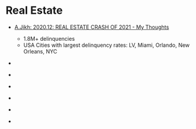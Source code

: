 # Real Estate

* [A.Jikh: 2020.12: REAL ESTATE CRASH OF 2021 - My Thoughts](https://youtu.be/0-23mqUNm_I)<br>
     - 1.8M+ delinquencies
     - USA Cities with largest delinquency rates: LV, Miami, Orlando, New Orleans, NYC
    
* []()<br>
* []()<br>
* []()<br>
* []()<br>
* []()<br>
* []()<br>

